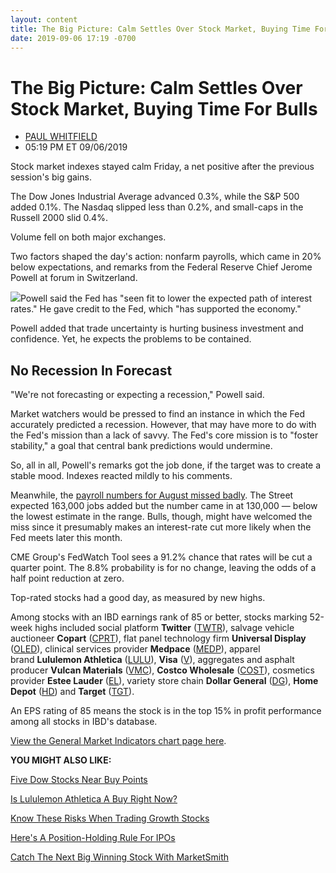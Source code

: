 ```yaml
---
layout: content
title: The Big Picture: Calm Settles Over Stock Market, Buying Time For Bulls
date: 2019-09-06 17:19 -0700
---
```



The Big Picture: Calm Settles Over Stock Market, Buying Time For Bulls
=======================================================================




* [PAUL WHITFIELD](https://www.investors.com/author/whitfieldp/ "Posts by PAUL WHITFIELD")
* 05:19 PM ET 09/06/2019




Stock market indexes stayed calm Friday, a net positive after the previous session's big gains.




The Dow Jones Industrial Average advanced 0.3%, while the S&P 500 added 0.1%. The Nasdaq slipped less than 0.2%, and small-caps in the Russell 2000 slid 0.4%.


Volume fell on both major exchanges.


Two factors shaped the day's action: nonfarm payrolls, which came in 20% below expectations, and remarks from the Federal Reserve Chief Jerome Powell at forum in Switzerland.


![](https://www.investors.com/wp-content/uploads/2019/09/MP_090619-206x300.jpg)Powell said the Fed has "seen fit to lower the expected path of interest rates." He gave credit to the Fed, which "has supported the economy."


Powell added that trade uncertainty is hurting business investment and confidence. Yet, he expects the problems to be contained.


No Recession In Forecast
------------------------


"We're not forecasting or expecting a recession," Powell said.


Market watchers would be pressed to find an instance in which the Fed accurately predicted a recession. However, that may have more to do with the Fed's mission than a lack of savvy. The Fed's core mission is to "foster stability," a goal that central bank predictions would undermine.


So, all in all, Powell's remarks got the job done, if the target was to create a stable mood. Indexes reacted mildly to his comments.


Meanwhile, the [payroll numbers for August missed badly](https://www.investors.com/news/economy/economy-adds-130000-jobs-in-august-as-private-hiring-slows-dow-jones/). The Street expected 163,000 jobs added but the number came in at 130,000 — below the lowest estimate in the range. Bulls, though, might have welcomed the miss since it presumably makes an interest-rate cut more likely when the Fed meets later this month.


CME Group's FedWatch Tool sees a 91.2% chance that rates will be cut a quarter point. The 8.8% probability is for no change, leaving the odds of a half point reduction at zero.


Top-rated stocks had a good day, as measured by new highs.


Among stocks with an IBD earnings rank of 85 or better, stocks marking 52-week highs included social platform **Twitter** ([TWTR](https://research.investors.com/quote.aspx?symbol=TWTR)), salvage vehicle auctioneer **Copart** ([CPRT](https://research.investors.com/quote.aspx?symbol=CPRT)), flat panel technology firm **Universal Display** ([OLED](https://research.investors.com/quote.aspx?symbol=OLED)), clinical services provider **Medpace** ([MEDP](https://research.investors.com/quote.aspx?symbol=MEDP)), apparel brand **Lululemon Athletica** ([LULU](https://research.investors.com/quote.aspx?symbol=LULU)), **Visa** ([V](https://research.investors.com/quote.aspx?symbol=V)), aggregates and asphalt producer **Vulcan Materials** ([VMC](https://research.investors.com/quote.aspx?symbol=VMC)), **Costco Wholesale** ([COST](https://research.investors.com/quote.aspx?symbol=COST)), cosmetics provider **Estee Lauder** ([EL](https://research.investors.com/quote.aspx?symbol=EL)), variety store chain **Dollar General** ([DG](https://research.investors.com/quote.aspx?symbol=DG)), **Home Depot** ([HD](https://research.investors.com/quote.aspx?symbol=HD)) and **Target** ([TGT](https://research.investors.com/quote.aspx?symbol=TGT)).


An EPS rating of 85 means the stock is in the top 15% in profit performance among all stocks in IBD's database.


[View the General Market Indicators chart page here](https://www.investors.com/wp-content/uploads/2019/09/GMI_090919.pdf).


**YOU MIGHT ALSO LIKE:**


[Five Dow Stocks Near Buy Points](https://www.investors.com/market-trend/stock-market-today/dow-jones-futures-apple-iphone-event-apple-stock-market-rally-microsoft/)


[Is Lululemon Athletica A Buy Right Now?](https://www.investors.com/research/lulu-stock-buy-now/)


[Know These Risks When Trading Growth Stocks](https://www.investors.com/stock-lists/ibd-50/risks-of-trading-growth-stocks-keep-these-4-at-top-of-mind/)


[Here's A Position-Holding Rule For IPOs](https://www.investors.com/how-to-invest/investors-corner/big-winner-stock-ground-floor-ipo/)


[Catch The Next Big Winning Stock With MarketSmith](https://shop.investors.com/offer/splashresponsive.aspx?id=ms-3weeks)


 




